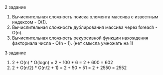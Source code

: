 2 задание

1. Вычислительная сложность поиска элемента массива с известным индексом - O(1).
2. Вычислительная сложность дублирования массива через foreach - O(n).
3. Вычислительная сложность рекурсивной функции нахождения факториала числа - О(n - 1). (нет смысла умножать на 1)

3 задание 

1. 2 + O(n) * O(logn) = 2 + 100 * 6 = 2 + 600 = 602
2. 2 + O(n/2) * O(n/2 + 1) = 2 + 50 * 51 = 2 + 2550 = 2552

